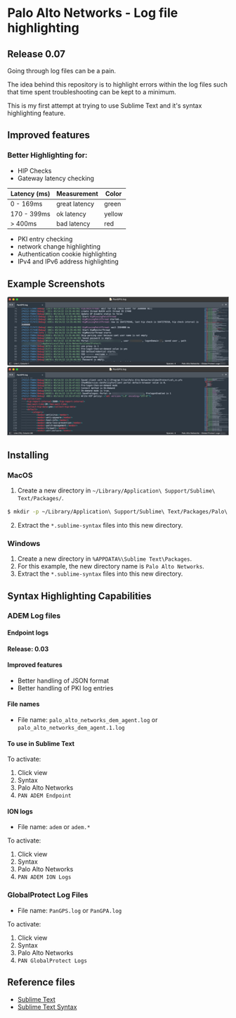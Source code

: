 # Palo Alto Networks - Log file highlighting
## Release 0.07

Going through log files can be a pain.

The idea behind this repository is to highlight errors within the log files such that time spent troubleshooting can be kept to a minimum.

This is my first attempt at trying to use Sublime Text and it's syntax highlighting feature.

## Improved features
### Better Highlighting for:
* HIP Checks
* Gateway latency checking 

| Latency (ms) | Measurement | Color |
| ------------ | ----------- | ----- |
| 0 - 169ms | great latency | green |
| 170 - 399ms | ok latency | yellow |
| > 400ms | bad latency| red |

* PKI entry checking
* network change highlighting
* Authentication cookie highlighting
* IPv4 and IPv6 address highlighting

## Example Screenshots
![Example screenshot 1](images/example-highlighting1.png)
![Example screenshot 2](images/example-highlighting2.png)


## Installing
### MacOS
1. Create a new directory in `~/Library/Application\ Support/Sublime\ Text/Packages/`.

```bash
$ mkdir -p ~/Library/Application\ Support/Sublime\ Text/Packages/Palo\ Alto\ Networks
```

2. Extract the `*.sublime-syntax` files into this new directory.

### Windows
1. Create a new directory in `%APPDATA%\Sublime Text\Packages`.
2. For this example, the new directory name is `Palo Alto Networks`.
3. Extract the `*.sublime-syntax` files into this new directory.

## Syntax Highlighting Capabilities

### ADEM Log files
#### Endpoint logs
#### Release: 0.03
#### Improved features
* Better handling of JSON format
* Better handling of PKI log entries


#### File names
* File name:  `palo_alto_networks_dem_agent.log` or `palo_alto_networks_dem_agent.1.log` 

#### To use in Sublime Text
To activate:
1. Click view
2. Syntax
3. Palo Alto Networks
4. `PAN ADEM Endpoint`



#### ION logs

* File name: `adem` or `adem.*`

To activate:
1. Click view
2. Syntax
3. Palo Alto Networks
4. `PAN ADEM ION Logs`

### GlobalProtect Log Files

* File name: `PanGPS.log` or `PanGPA.log`

To activate:
1. Click view
2. Syntax
3. Palo Alto Networks
4. `PAN GlobalProtect Logs`


## Reference files
* [Sublime Text](https://www.sublimetext.com)
* [Sublime Text Syntax](http://www.sublimetext.com/docs/syntax.html)

